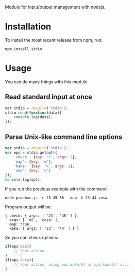 Module for input/output management with nodejs.

# Installation

To install the most recent release from npm, run:

    npm install stdio

# Usage

You can do many things with this module

## Read standard input at once

```javascript
var stdio = require('stdio');
stdio.read(function(data){
    console.log(data);
});
```

## Parse Unix-like command line options

```javascript
var stdio = require('stdio');
var ops = stdio.getopt({
    'check': {key: 'c', args: 2},
    'map': {key: 'm'},
    'kaka': {key: 'k', args: 2},
    'ooo': {key: 'o'}
});
console.log(ops);
```

If you run the previous example with the command

    node pruebas.js -c 23 45 88 --map -k 23 44 cosa

Program output will be:

    { check: { args: [ '23', '45' ] },
      args: [ '88', 'cosa' ],
      map: true,
      kaka: { args: [ '23', '44' ] } }

So you can check options:

```javascript
if(ops.map){
    // Your action
}
if(ops.kaka){
    // Your action, using ops.kaka[0] or ops.kaka[1] or...
}
```
